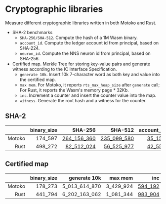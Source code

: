 # Cryptographic libraries

Measure different cryptographic libraries written in both Motoko and Rust.

* SHA-2 benchmarks
  + `SHA-256/SHA-512`. Compute the hash of a 1M Wasm binary.
  + `account_id`. Compute the ledger account id from principal, based on SHA-224.
  + `neuron_id`. Compute the NNS neuron id from principal, based on SHA-256.
* Certified map. Merkle Tree for storing key-value pairs and generate witness according to the IC Interface Specification.
  + `generate 10k`. Insert 10k 7-character word as both key and value into the certified map.
  + `max mem`. For Motoko, it reports `rts_max_heap_size` after `generate` call; For Rust, it reports the Wasm's memory page * 32Kb.
  + `inc`. Increment a counter and insert the counter value into the map.
  + `witness`. Generate the root hash and a witness for the counter.

## SHA-2

| |binary_size|SHA-256|SHA-512|account_id|neuron_id|
|--:|--:|--:|--:|--:|--:|
|Motoko|174_597|[264_156_360](Motoko_sha256.svg)|[235_099_580](Motoko_sha512.svg)|[35_153](Motoko_to_account.svg)|[23_262](Motoko_to_neuron.svg)|
|Rust|498_272|[82_512_024](Rust_sha256.svg)|[56_525_977](Rust_sha512.svg)|[42_551](Rust_to_account.svg)|[44_574](Rust_to_neuron.svg)|

## Certified map

| |binary_size|generate 10k|max mem|inc|witness|
|--:|--:|--:|--:|--:|--:|
|Motoko|178_273|5_013_614_870|3_429_924|[594_192](Motoko_inc.svg)|[327_767](Motoko_witness.svg)|
|Rust|441_794|6_202_163_062|1_081_344|[983_904](Rust_inc.svg)|[288_469](Rust_witness.svg)|

